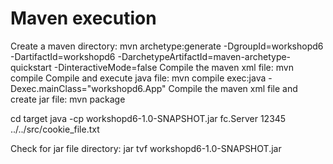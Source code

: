 # Maven execution
Create a maven directory: mvn archetype:generate -DgroupId=workshopd6 -DartifactId=workshopd6 -DarchetypeArtifactId=maven-archetype-quickstart -DinteractiveMode=false
Compile the maven xml file: mvn compile
Compile and execute java file: mvn compile exec:java -Dexec.mainClass="workshopd6.App"
Compile the maven xml file and create jar file: mvn package

cd target
java -cp workshopd6-1.0-SNAPSHOT.jar fc.Server 12345 ../../src/cookie_file.txt

Check for jar file directory:
jar tvf workshopd6-1.0-SNAPSHOT.jar